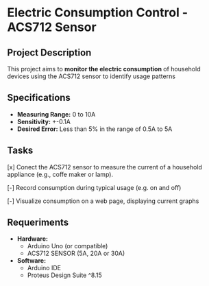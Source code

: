 # Electric Consumption Control -ACS712 Sensor
## Project Description
This project aims to **monitor the electric consumption** of household devices using the ACS712 sensor to identify usage patterns

## Specifications
- **Measuring Range:** 0 to 10A
- **Sensitivity:** +-0.1A
- **Desired Error:** Less than 5% in the range of 0.5A to 5A

## Tasks
[x] Conect the ACS712 sensor to measure the current of a household appliance (e.g., coffe maker or lamp).

[-] Record consumption during typical usage (e.g. on and off)

[-] Visualize consumption on a web page, displaying current graphs

## Requeriments
- **Hardware:**
  - Arduino Uno (or compatible)
  - ACS712 SENSOR (5A, 20A or 30A)
- **Software:**
  - Arduino IDE
  - Proteus Design Suite ^8.15
